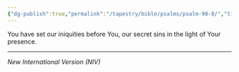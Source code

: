 ```yaml
---
{"dg-publish":true,"permalink":"/tapestry/bible/psalms/psalm-90-8/","title":"Psalm 90:8","tags":["bible-verse","bible-verse"],"dgHomeLink":true,"dgShowLocalGraph":true,"dgEnableSearch":true}
---
```


You have set our iniquities before You, our secret sins in the light of Your presence.

---
*New International Version (NIV)*

